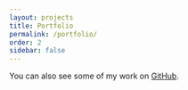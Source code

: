 ```yaml
---
layout: projects
title: Portfolio
permalink: /portfolio/
order: 2
sidebar: false
---
```


You can also see some of my work on [GitHub](https://github.com/geertarien).
